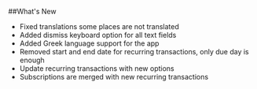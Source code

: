 ##What's New

- Fixed translations some places are not translated
- Added dismiss keyboard option for all text fields
- Added Greek language support for the app
- Removed start and end date for recurring transactions, only due day is enough
- Update recurring transactions with new options
- Subscriptions are merged with new recurring transactions
